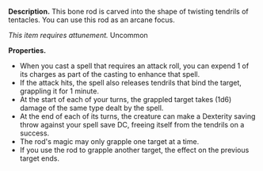 **Description.** This bone rod is carved into the shape of twisting tendrils of tentacles. You can use this rod as an arcane focus.

*This item requires attunement.* Uncommon

**Properties.**
- When you cast a spell that requires an attack roll, you can expend 1 of its charges as part of the casting to enhance that spell. 
- If the attack hits, the spell also releases tendrils that bind the target, grappling it for 1 minute. 
- At the start of each of your turns, the grappled target takes (1d6) damage of the same type dealt by the spell.
- At the end of each of its turns, the creature can make a Dexterity saving throw against your spell save DC, freeing itself from the tendrils on a success. 
- The rod's magic may only grapple one target at a time. 
- If you use the rod to grapple another target, the effect on the previous target ends. 